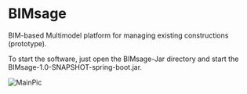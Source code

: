 # BIMsage
BIM-based Multimodel platform for managing existing constructions (prototype).

To start the software, just open the BIMsage-Jar directory and start the BIMsage-1.0-SNAPSHOT-spring-boot.jar.

![MainPic](https://user-images.githubusercontent.com/33219528/158560159-0f29ff32-f6b0-4f63-9ade-1e65779a0aba.png)

